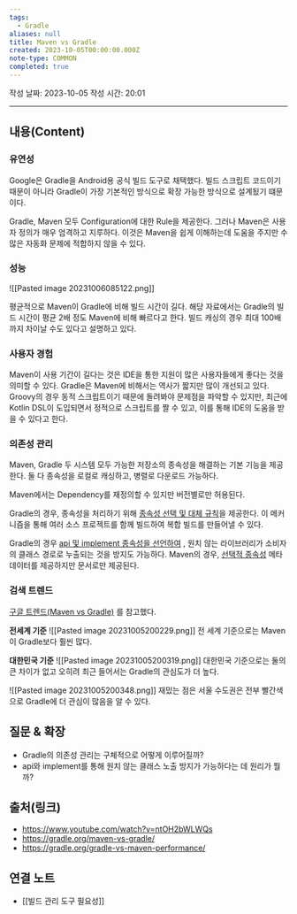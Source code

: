 ```yaml
---
tags:
  - Gradle
aliases: null
title: Maven vs Gradle
created: 2023-10-05T00:00:00.000Z
note-type: COMMON
completed: true
---
```

작성 날짜: 2023-10-05
작성 시간: 20:01


----
## 내용(Content)

### 유연성
Google은 Gradle을 Android용 공식 빌드 도구로 채택했다. 빌드 스크립트 코드이기 때문이 아니라 Gradle이 가장 기본적인 방식으로 확장 가능한 방식으로 설계됬기 떄문이다.

Gradle, Maven 모두 Configuration에 대한 Rule을 제공한다. 그러나 Maven은 사용자 정의가 매우 엄격하고 지루하다. 이것은 Maven을 쉽게 이해하는데 도움을 주지만 수많은 자동화 문제에 적합하지 않을 수 있다.

### 성능
![[Pasted image 20231006085122.png]]

평균적으로 Maven이 Gradle에 비해 빌드 시간이 길다. 해당 자료에서는 Gradle의 빌드 시간이 평균 2배 정도 Maven에 비해 빠르다고 한다. 빌드 캐싱의 경우 최대 100배까지 차이날 수도 있다고 설명하고 있다.

### 사용자 경험
Maven이 사용 기간이 길다는 것은 IDE을 통한 지원이 많은 사용자들에게 좋다는 것을 의미할 수 있다.
Gradle은 Maven에 비해서는 역사가 짧지만 많이 개선되고 있다. Groovy의 경우 동적 스크립트이기 때문에 돌려봐야 문제점을 파악할 수 있지만, 최근에 Kotlin DSL이 도입되면서 정적으로 스크립트를 짤 수 있고, 이를 통해 IDE의 도움을 받을 수 있다고 한다.

### 의존성 관리
Maven, Gradle 두 시스템 모두 가능한 저장소의 종속성을 해결하는 기본 기능을 제공한다. 둘 다 종속성을 로컬로 캐싱하고, 병렬로 다운로드 가능하다.

Maven에서는 Dependency를 재정의할 수 있지만 버전별로만 허용된다.

Gradle의 경우, 종속성을 처리하기 위해 [종속성 선택 및 대체 규칙](https://docs.gradle.org/current/userguide/dependency_management.html?_gl=1*1ftxv2x*_ga*MTk1ODI1ODcyMy4xNjk2NDk2MDgx*_ga_7W7NC6YNPT*MTY5NjU0OTYyMy41LjEuMTY5NjU1MDI1My45LjAuMA..#component_selection_rules)을 제공한다. 이 메커니즘을 통해 여러 소스 프로젝트를 함께 빌드하여 복합 빌드를 만들어낼 수 있다.

Gradle의 경우  [api 및 implement 종속성을 선언하여](https://docs.gradle.org/current/userguide/java_library_plugin.html?_gl=1*18yekko*_ga*MTk1ODI1ODcyMy4xNjk2NDk2MDgx*_ga_7W7NC6YNPT*MTY5NjU0OTYyMy41LjEuMTY5NjU1MDUwOS41Ny4wLjA.#sec:java_library_separation) , 원치 않는 라이브러리가 소비자의 클래스 경로로 누출되는 것을 방지도 가능하다. Maven의 경우, [선택적 종속성](https://maven.apache.org/guides/introduction/introduction-to-optional-and-excludes-dependencies.html)  메타 데이터를 제공하지만 문서로만 제공된다.

### 검색 트렌드
[구글 트렌드(Maven vs Gradle)](https://trends.google.com/trends/explore?geo=KR&q=maven,gradle&hl=ko) 를 참고했다.

**전세계 기준**
![[Pasted image 20231005200229.png]]
전 세계 기준으로는 Maven이 Gradle보다 훨씬 많다.

**대한민국 기준**
![[Pasted image 20231005200319.png]]
대한민국 기준으로는 둘의 큰 차이가 없고 오히려 최근 들어서는 Gradle의 관심도가 더 높다.

![[Pasted image 20231005200348.png]]
재밌는 점은 서울 수도권은 전부 빨간색으로 Gradle에 더 관심이 많음을 알 수 있다.


## 질문 & 확장

- Gradle의 의존성 관리는 구체적으로 어떻게 이루어질까?
- api와 implement를 통해 원치 않는 클래스 노출 방지가 가능하다는 데 원리가 뭘까?

## 출처(링크)
- https://www.youtube.com/watch?v=ntOH2bWLWQs
- https://gradle.org/maven-vs-gradle/
- https://gradle.org/gradle-vs-maven-performance/

## 연결 노트
- [[빌드 관리 도구 필요성]]









